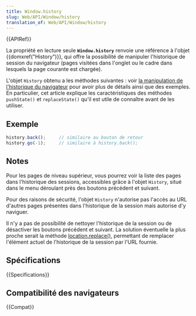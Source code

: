 ```yaml
---
title: Window.history
slug: Web/API/Window/history
translation_of: Web/API/Window/history
---
```


{{APIRef}}

La propriété en lecture seule **`Window.history`** renvoie une référence à l'objet {{domxref("History")}}, qui offre la possibilité de manipuler l'historique de session du navigateur (pages visitées dans l'onglet ou le cadre dans lesquels la page courante est chargée).

L'objet `History` obtenu a les méthodes suivantes : voir [la manipulation de l'historique du navigateur](/fr/docs/DOM/Manipulating_the_browser_history) pour avoir plus de détails ainsi que des exemples.
En particulier, cet article explique les caractéristiques des méthodes `pushState()` et `replaceState()` qu'il est utile de connaître avant de les utiliser.

## Exemple

```js
history.back();     // similaire au bouton de retour
history.go(-1);     // similaire à history.back();
```

## Notes

Pour les pages de niveau supérieur, vous pourrez voir la liste des pages dans l'historique des sessions, accessibles grâce à l'objet `History`, situé dans le menu déroulant près des boutons précédent et suivant.

Pour des raisons de sécurité, l'objet `History` n'autorise pas l'accès au URL d'autres pages présentes dans l'historique de la session mais autorise d'y naviguer.

Il n'y a pas de possibilité de nettoyer l'historique de la session ou de désactiver les boutons précédent et suivant. La solution éventuelle la plus proche serait la méthode [location.replace()](/fr/docs/DOM/window.location#replace), permettant de remplacer l'élément actuel de l'historique de la session par l'URL fournie.

## Spécifications

{{Specifications}}

## Compatibilité des navigateurs

{{Compat}}
